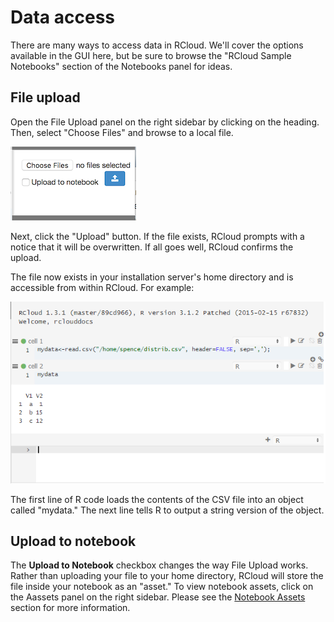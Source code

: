 # Data access

There are many ways to access data in RCloud. We'll cover the options available in the GUI here, but be sure to browse the "RCloud Sample Notebooks" section of the Notebooks panel for ideas.

## File upload

Open the File Upload panel on the right sidebar by clicking on the heading. Then, select "Choose Files" and browse to a local file.

![File Upload: Example 1](img/fileupload1.png)

Next, click the "Upload" button. If the file exists, RCloud prompts with a notice that it will be overwritten. If all goes well, RCloud confirms the upload.

The file now exists in your installation server's home directory and is accessible from within RCloud. For example:

![File Upload: Example 2](img/fileupload2.png)

The first line of R code loads the contents of the CSV file into an object called "mydata." The next line tells R to output a string version of the object.



## Upload to notebook

The **Upload to Notebook** checkbox changes the way File Upload works.  Rather than uploading your file to your home directory, RCloud will store the file inside your notebook as an "asset." To view notebook assets, click on the Aassets panel on the right sidebar. Please see the [Notebook Assets](notebookassets.html#notebook-assets) section for more information.




